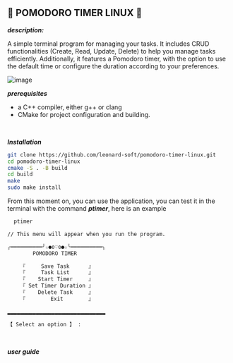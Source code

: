 ## 🐧 POMODORO TIMER LINUX 🐧

***description:***

A simple terminal program for managing your tasks. It includes CRUD functionalities (Create, Read, Update, Delete) to help you manage tasks efficiently. Additionally, it features a Pomodoro timer, with the option to use the default time or configure the duration according to your preferences.

![image](https://github.com/user-attachments/assets/2ba97113-fd80-4e1b-8f3d-6de86906f45e)

***prerequisites***

- a C++ compiler, either g++ or clang
- CMake for project configuration and building.

<br/>

***Installation***
```bash 
git clone https://github.com/leonard-soft/pomodoro-timer-linux.git
cd pomodoro-timer-linux
cmake -S . -B build
cd build
make
sudo make install
```

From this moment on, you can use the application, you can test it in the terminal with the command ***ptimer***, here is an example

```bash
  ptimer

// This menu will appear when you run the program.

╭━━━━━━━━━━╯☆●ʚ♡ɞ●☆╰━━━━━━━━━━╮
        POMODORO TIMER

    『     Save Task      』
    『     Task List      』
    『    Start Timer     』
    『 Set Timer Duration 』
    『    Delete Task     』
    『        Exit        』

▂▂▂▂▂▂▂▂▂▂▂▂▂▂▂▂▂▂▂▂▂▂▂▂▂▂▂▂▂▂▂

【 Select an option 】 :
```
<br/>

***user guide***

